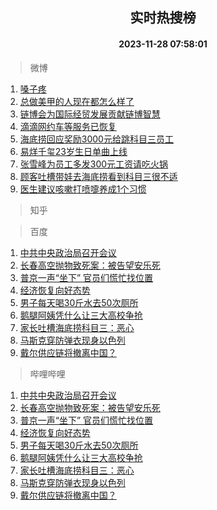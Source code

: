 <div align="center"><h2>实时热搜榜</h2><h4>2023-11-28 07:58:01</h4></div>

> 微博  

1. [嗓子疼](https://s.weibo.com/weibo?q=%E5%97%93%E5%AD%90%E7%96%BC&t=31&band_rank=1&Refer=top)<br />
2. [总做美甲的人现在都怎么样了](https://s.weibo.com/weibo?q=%23%E6%80%BB%E5%81%9A%E7%BE%8E%E7%94%B2%E7%9A%84%E4%BA%BA%E7%8E%B0%E5%9C%A8%E9%83%BD%E6%80%8E%E4%B9%88%E6%A0%B7%E4%BA%86%23&t=31&band_rank=2&Refer=top)<br />
3. [链博会为国际经贸发展贡献链博智慧](https://s.weibo.com/weibo?q=%23%E9%93%BE%E5%8D%9A%E4%BC%9A%E4%B8%BA%E5%9B%BD%E9%99%85%E7%BB%8F%E8%B4%B8%E5%8F%91%E5%B1%95%E8%B4%A1%E7%8C%AE%E9%93%BE%E5%8D%9A%E6%99%BA%E6%85%A7%23&t=31&band_rank=3&Refer=top)<br />
4. [滴滴网约车等服务已恢复](https://s.weibo.com/weibo?q=%23%E6%BB%B4%E6%BB%B4%E7%BD%91%E7%BA%A6%E8%BD%A6%E7%AD%89%E6%9C%8D%E5%8A%A1%E5%B7%B2%E6%81%A2%E5%A4%8D%23&t=31&band_rank=4&Refer=top)<br />
5. [海底捞回应奖励3000元给跳科目三员工](https://s.weibo.com/weibo?q=%23%E6%B5%B7%E5%BA%95%E6%8D%9E%E5%9B%9E%E5%BA%94%E5%A5%96%E5%8A%B13000%E5%85%83%E7%BB%99%E8%B7%B3%E7%A7%91%E7%9B%AE%E4%B8%89%E5%91%98%E5%B7%A5%23&t=31&band_rank=5&Refer=top)<br />
6. [易烊千玺23岁生日单曲上线](https://s.weibo.com/weibo?q=%23%E6%98%93%E7%83%8A%E5%8D%83%E7%8E%BA23%E5%B2%81%E7%94%9F%E6%97%A5%E5%8D%95%E6%9B%B2%E4%B8%8A%E7%BA%BF%23&t=31&band_rank=6&Refer=top)<br />
7. [张雪峰为员工多发300元工资请吃火锅](https://s.weibo.com/weibo?q=%23%E5%BC%A0%E9%9B%AA%E5%B3%B0%E4%B8%BA%E5%91%98%E5%B7%A5%E5%A4%9A%E5%8F%91300%E5%85%83%E5%B7%A5%E8%B5%84%E8%AF%B7%E5%90%83%E7%81%AB%E9%94%85%23&t=31&band_rank=7&Refer=top)<br />
8. [顾客吐槽带娃去海底捞看到科目三很不适](https://s.weibo.com/weibo?q=%23%E9%A1%BE%E5%AE%A2%E5%90%90%E6%A7%BD%E5%B8%A6%E5%A8%83%E5%8E%BB%E6%B5%B7%E5%BA%95%E6%8D%9E%E7%9C%8B%E5%88%B0%E7%A7%91%E7%9B%AE%E4%B8%89%E5%BE%88%E4%B8%8D%E9%80%82%23&t=31&band_rank=8&Refer=top)<br />
9. [医生建议咳嗽打喷嚏养成1个习惯](https://s.weibo.com/weibo?q=%23%E5%8C%BB%E7%94%9F%E5%BB%BA%E8%AE%AE%E5%92%B3%E5%97%BD%E6%89%93%E5%96%B7%E5%9A%8F%E5%85%BB%E6%88%901%E4%B8%AA%E4%B9%A0%E6%83%AF%23&t=31&band_rank=9&Refer=top)<br />

> 知乎  


> 百度  

1. [中共中央政治局召开会议](https://www.baidu.com/s?wd=%E4%B8%AD%E5%85%B1%E4%B8%AD%E5%A4%AE%E6%94%BF%E6%B2%BB%E5%B1%80%E5%8F%AC%E5%BC%80%E4%BC%9A%E8%AE%AE&sa=fyb_news&rsv_dl=fyb_news)<br />
2. [长春高空抛物致死案：被告望安乐死](https://www.baidu.com/s?wd=%E9%95%BF%E6%98%A5%E9%AB%98%E7%A9%BA%E6%8A%9B%E7%89%A9%E8%87%B4%E6%AD%BB%E6%A1%88%EF%BC%9A%E8%A2%AB%E5%91%8A%E6%9C%9B%E5%AE%89%E4%B9%90%E6%AD%BB&sa=fyb_news&rsv_dl=fyb_news)<br />
3. [普京一声“坐下” 官员们慌忙找位置](https://www.baidu.com/s?wd=%E6%99%AE%E4%BA%AC%E4%B8%80%E5%A3%B0%E2%80%9C%E5%9D%90%E4%B8%8B%E2%80%9D+%E5%AE%98%E5%91%98%E4%BB%AC%E6%85%8C%E5%BF%99%E6%89%BE%E4%BD%8D%E7%BD%AE&sa=fyb_news&rsv_dl=fyb_news)<br />
4. [经济恢复向好态势](https://www.baidu.com/s?wd=%E7%BB%8F%E6%B5%8E%E6%81%A2%E5%A4%8D%E5%90%91%E5%A5%BD%E6%80%81%E5%8A%BF&sa=fyb_news&rsv_dl=fyb_news)<br />
5. [男子每天喝30斤水去50次厕所](https://www.baidu.com/s?wd=%E7%94%B7%E5%AD%90%E6%AF%8F%E5%A4%A9%E5%96%9D30%E6%96%A4%E6%B0%B4%E5%8E%BB50%E6%AC%A1%E5%8E%95%E6%89%80&sa=fyb_news&rsv_dl=fyb_news)<br />
6. [鹅腿阿姨凭什么让三大高校争抢](https://www.baidu.com/s?wd=%E9%B9%85%E8%85%BF%E9%98%BF%E5%A7%A8%E5%87%AD%E4%BB%80%E4%B9%88%E8%AE%A9%E4%B8%89%E5%A4%A7%E9%AB%98%E6%A0%A1%E4%BA%89%E6%8A%A2&sa=fyb_news&rsv_dl=fyb_news)<br />
7. [家长吐槽海底捞科目三：恶心](https://www.baidu.com/s?wd=%E5%AE%B6%E9%95%BF%E5%90%90%E6%A7%BD%E6%B5%B7%E5%BA%95%E6%8D%9E%E7%A7%91%E7%9B%AE%E4%B8%89%EF%BC%9A%E6%81%B6%E5%BF%83&sa=fyb_news&rsv_dl=fyb_news)<br />
8. [马斯克穿防弹衣现身以色列](https://www.baidu.com/s?wd=%E9%A9%AC%E6%96%AF%E5%85%8B%E7%A9%BF%E9%98%B2%E5%BC%B9%E8%A1%A3%E7%8E%B0%E8%BA%AB%E4%BB%A5%E8%89%B2%E5%88%97&sa=fyb_news&rsv_dl=fyb_news)<br />
9. [戴尔供应链将撤离中国？](https://www.baidu.com/s?wd=%E6%88%B4%E5%B0%94%E4%BE%9B%E5%BA%94%E9%93%BE%E5%B0%86%E6%92%A4%E7%A6%BB%E4%B8%AD%E5%9B%BD%EF%BC%9F&sa=fyb_news&rsv_dl=fyb_news)<br />

> 哔哩哔哩  

1. [中共中央政治局召开会议](https://www.baidu.com/s?wd=%E4%B8%AD%E5%85%B1%E4%B8%AD%E5%A4%AE%E6%94%BF%E6%B2%BB%E5%B1%80%E5%8F%AC%E5%BC%80%E4%BC%9A%E8%AE%AE&sa=fyb_news&rsv_dl=fyb_news)<br />
2. [长春高空抛物致死案：被告望安乐死](https://www.baidu.com/s?wd=%E9%95%BF%E6%98%A5%E9%AB%98%E7%A9%BA%E6%8A%9B%E7%89%A9%E8%87%B4%E6%AD%BB%E6%A1%88%EF%BC%9A%E8%A2%AB%E5%91%8A%E6%9C%9B%E5%AE%89%E4%B9%90%E6%AD%BB&sa=fyb_news&rsv_dl=fyb_news)<br />
3. [普京一声“坐下” 官员们慌忙找位置](https://www.baidu.com/s?wd=%E6%99%AE%E4%BA%AC%E4%B8%80%E5%A3%B0%E2%80%9C%E5%9D%90%E4%B8%8B%E2%80%9D+%E5%AE%98%E5%91%98%E4%BB%AC%E6%85%8C%E5%BF%99%E6%89%BE%E4%BD%8D%E7%BD%AE&sa=fyb_news&rsv_dl=fyb_news)<br />
4. [经济恢复向好态势](https://www.baidu.com/s?wd=%E7%BB%8F%E6%B5%8E%E6%81%A2%E5%A4%8D%E5%90%91%E5%A5%BD%E6%80%81%E5%8A%BF&sa=fyb_news&rsv_dl=fyb_news)<br />
5. [男子每天喝30斤水去50次厕所](https://www.baidu.com/s?wd=%E7%94%B7%E5%AD%90%E6%AF%8F%E5%A4%A9%E5%96%9D30%E6%96%A4%E6%B0%B4%E5%8E%BB50%E6%AC%A1%E5%8E%95%E6%89%80&sa=fyb_news&rsv_dl=fyb_news)<br />
6. [鹅腿阿姨凭什么让三大高校争抢](https://www.baidu.com/s?wd=%E9%B9%85%E8%85%BF%E9%98%BF%E5%A7%A8%E5%87%AD%E4%BB%80%E4%B9%88%E8%AE%A9%E4%B8%89%E5%A4%A7%E9%AB%98%E6%A0%A1%E4%BA%89%E6%8A%A2&sa=fyb_news&rsv_dl=fyb_news)<br />
7. [家长吐槽海底捞科目三：恶心](https://www.baidu.com/s?wd=%E5%AE%B6%E9%95%BF%E5%90%90%E6%A7%BD%E6%B5%B7%E5%BA%95%E6%8D%9E%E7%A7%91%E7%9B%AE%E4%B8%89%EF%BC%9A%E6%81%B6%E5%BF%83&sa=fyb_news&rsv_dl=fyb_news)<br />
8. [马斯克穿防弹衣现身以色列](https://www.baidu.com/s?wd=%E9%A9%AC%E6%96%AF%E5%85%8B%E7%A9%BF%E9%98%B2%E5%BC%B9%E8%A1%A3%E7%8E%B0%E8%BA%AB%E4%BB%A5%E8%89%B2%E5%88%97&sa=fyb_news&rsv_dl=fyb_news)<br />
9. [戴尔供应链将撤离中国？](https://www.baidu.com/s?wd=%E6%88%B4%E5%B0%94%E4%BE%9B%E5%BA%94%E9%93%BE%E5%B0%86%E6%92%A4%E7%A6%BB%E4%B8%AD%E5%9B%BD%EF%BC%9F&sa=fyb_news&rsv_dl=fyb_news)<br />
